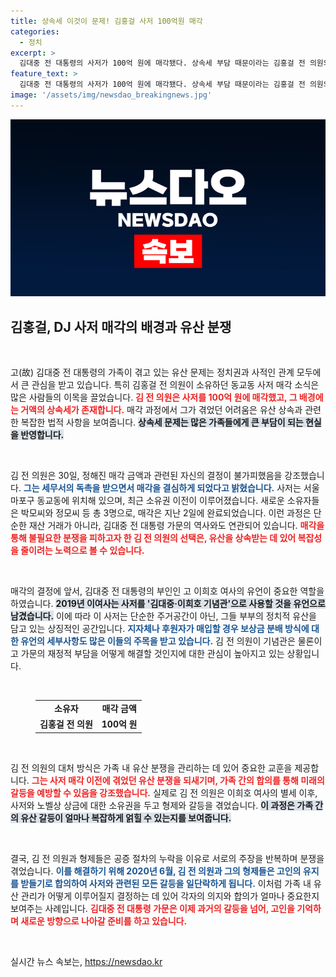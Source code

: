 ```yaml
---
title: 상속세 이것이 문제! 김홍걸 사저 100억원 매각
categories:
  - 정치
excerpt: >
  김대중 전 대통령의 사저가 100억 원에 매각됐다. 상속세 부담 때문이라는 김홍걸 전 의원의 결정 뒤, 기념관으로의 사용 약속과 유산 분쟁의 과거가 빛을 발한다. 클릭해서 더 알아보세요!
feature_text: >
  김대중 전 대통령의 사저가 100억 원에 매각됐다. 상속세 부담 때문이라는 김홍걸 전 의원의 결정 뒤, 기념관으로의 사용 약속과 유산 분쟁의 과거가 빛을 발한다. 클릭해서 더 알아보세요!
image: '/assets/img/newsdao_breakingnews.jpg'
---
```


<p><img src="/assets/img/newsdao_breakingnews.jpg" alt="cryptoinkorea 속보" /></p>

<h2 data-ke-size="size26">김홍걸, DJ 사저 매각의 배경과 유산 분쟁</h2>

<p data-ke-size="size16">&nbsp;</p>

<p>고(故) 김대중 전 대통령의 가족이 겪고 있는 유산 문제는 정치권과 사적인 관계 모두에서 큰 관심을 받고 있습니다. 특히 김홍걸 전 의원이 소유하던 동교동 사저 매각 소식은 많은 사람들의 이목을 끌었습니다. <b><span style="color: #ee2323;">김 전 의원은 사저를 100억 원에 매각했고, 그 배경에는 거액의 상속세가 존재합니다.</span></b> 매각 과정에서 그가 겪었던 어려움은 유산 상속과 관련한 복잡한 법적 사항을 보여줍니다. <b><span style="background-color: #21538527;">상속세 문제는 많은 가족들에게 큰 부담이 되는 현실을 반영합니다.</span></b> </p>

<p data-ke-size="size16">&nbsp;</p>

<p>김 전 의원은 30일, 정해진 매각 금액과 관련된 자신의 결정이 불가피했음을 강조했습니다. <b><span style="color: #1a5490;">그는 세무서의 독촉을 받으면서 매각을 결심하게 되었다고 밝혔습니다.</span></b> 사저는 서울 마포구 동교동에 위치해 있으며, 최근 소유권 이전이 이루어졌습니다. 새로운 소유자들은 박모씨와 정모씨 등 총 3명으로, 매각은 지난 2일에 완료되었습니다. 이런 과정은 단순한 재산 거래가 아니라, 김대중 전 대통령 가문의 역사와도 연관되어 있습니다. <b><span style="color: #ee2323;">매각을 통해 불필요한 분쟁을 피하고자 한 김 전 의원의 선택은, 유산을 상속받는 데 있어 복잡성을 줄이려는 노력으로 볼 수 있습니다.</span></b></p>

<p data-ke-size="size16">&nbsp;</p>

<p>매각의 결정에 앞서, 김대중 전 대통령의 부인인 고 이희호 여사의 유언이 중요한 역할을 하였습니다. <b><span style="background-color: #21538527;">2019년 이여사는 사저를 '김대중·이희호 기념관'으로 사용할 것을 유언으로 남겼습니다.</span></b> 이에 따라 이 사저는 단순한 주거공간이 아닌, 그들 부부의 정치적 유산을 담고 있는 상징적인 공간입니다. <b><span style="color: #1a5490;">지자체나 후원자가 매입할 경우 보상금 분배 방식에 대한 유언의 세부사항도 많은 이들의 주목을 받고 있습니다.</span></b> 김 전 의원이 기념관은 물론이고 가문의 재정적 부담을 어떻게 해결할 것인지에 대한 관심이 높아지고 있는 상황입니다.</p>

<p data-ke-size="size16">&nbsp;</p>

<figure>
    <table style="width: 100%;">
        <tr>
            <td style="text-align: center; height: 17px;"><b>소유자</b></td>
            <td style="text-align: center; height: 17px;"><b>매각 금액</b></td>
        </tr>
        <tr>
            <td style="text-align: center; height: 17px;"><b>김홍걸 전 의원</b></td>
            <td style="text-align: center; height: 17px;"><b>100억 원</b></td>
        </tr>
    </table>
</figure>

<p data-ke-size="size16">&nbsp;</p>

<p>김 전 의원의 대처 방식은 가족 내 유산 분쟁을 관리하는 데 있어 중요한 교훈을 제공합니다. <b><span style="color: #ee2323;">그는 사저 매각 이전에 겪었던 유산 분쟁을 되새기며, 가족 간의 합의를 통해 미래의 갈등을 예방할 수 있음을 강조했습니다.</span></b> 실제로 김 전 의원은 이희호 여사의 별세 이후, 사저와 노벨상 상금에 대한 소유권을 두고 형제와 갈등을 겪었습니다. <b><span style="background-color: #21538527;">이 과정은 가족 간의 유산 갈등이 얼마나 복잡하게 얽힐 수 있는지를 보여줍니다.</span></b></p>

<p data-ke-size="size16">&nbsp;</p>

<p>결국, 김 전 의원과 형제들은 공증 절차의 누락을 이유로 서로의 주장을 반복하며 분쟁을 겪었습니다. <b><span style="color: #1a5490;">이를 해결하기 위해 2020년 6월, 김 전 의원과 그의 형제들은 고인의 유지를 받들기로 합의하여 사저와 관련된 모든 갈등을 일단락하게 됩니다.</span></b> 이처럼 가족 내 유산 관리가 어떻게 이루어질지 결정하는 데 있어 각자의 의지와 합의가 얼마나 중요한지 보여주는 사례입니다. <b><span style="color: #ee2323;">김대중 전 대통령 가문은 이제 과거의 갈등을 넘어, 고인을 기억하며 새로운 방향으로 나아갈 준비를 하고 있습니다.</span></b> </p>

<p data-ke-size="size16">&nbsp;</p>
실시간 뉴스 속보는, <a href="https://newsdao.kr" rel="dofollow">https://newsdao.kr</a>


